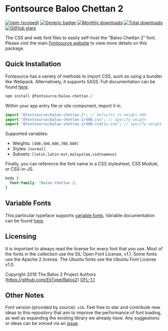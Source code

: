 # Fontsource Baloo Chettan 2

[![npm (scoped)](https://img.shields.io/npm/v/@fontsource/baloo-chettan-2?color=brightgreen)](https://www.npmjs.com/package/@fontsource/baloo-chettan-2) [![Generic badge](https://img.shields.io/badge/fontsource-passing-brightgreen)](https://github.com/fontsource/fontsource) [![Monthly downloads](https://badgen.net/npm/dm/@fontsource/baloo-chettan-2)](https://github.com/fontsource/fontsource) [![Total downloads](https://badgen.net/npm/dt/@fontsource/baloo-chettan-2)](https://github.com/fontsource/fontsource) [![GitHub stars](https://img.shields.io/github/stars/fontsource/fontsource.svg?style=social&label=Star)](https://github.com/fontsource/fontsource/stargazers)

The CSS and web font files to easily self-host the “Baloo Chettan 2” font. Please visit the main [Fontsource website](https://fontsource.org/fonts/baloo-chettan-2) to view more details on this package.

## Quick Installation

Fontsource has a variety of methods to import CSS, such as using a bundler like Webpack. Alternatively, it supports SASS. Full documentation can be found [here](https://fontsource.org/docs/getting-started/introduction).

```javascript
npm install @fontsource/baloo-chettan-2
```

Within your app entry file or site component, import it in.

```javascript
import "@fontsource/baloo-chettan-2"; // Defaults to weight 400
import "@fontsource/baloo-chettan-2/400.css"; // Specify weight
import "@fontsource/baloo-chettan-2/400-italic.css"; // Specify weight and style

```

Supported variables:
- Weights: `[400,500,600,700,800]`
- Styles: `[normal]`
- Subsets: `[latin,latin-ext,malayalam,vietnamese]`

Finally, you can reference the font name in a CSS stylesheet, CSS Module, or CSS-in-JS.

```css
body {
  font-family: "Baloo Chettan 2;
}
```

## Variable Fonts

This particular typeface supports [variable fonts](https://developer.mozilla.org/en-US/docs/Web/CSS/CSS_Fonts/Variable_Fonts_Guide).
Variable documentation can be found [here](https://fontsource.org/docs/getting-started/variable).

## Licensing
It is important to always read the license for every font that you use.
Most of the fonts in the collection use the SIL Open Font License, v1.1. Some fonts use the Apache 2 license. The Ubuntu fonts use the Ubuntu Font License v1.0.

Copyright 2019 The Baloo 2 Project Authors (https://github.com/EkType/Baloo2)
[OFL-1.1](http://scripts.sil.org/OFL)

## Other Notes
Font version (provided by source): `v16`.
Feel free to star and contribute new ideas to this repository that aim to improve the performance of font loading, as well as expanding the existing library we already have. Any suggestions or ideas can be voiced via an [issue](https://github.com/fontsource/fontsource/issues).